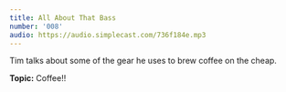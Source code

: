 ```yaml
---
title: All About That Bass
number: '008'
audio: https://audio.simplecast.com/736f184e.mp3
---
```

Tim talks about some of the gear he uses to brew coffee on the cheap.

**Topic:** Coffee!!
